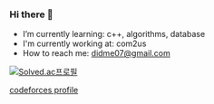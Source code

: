 ### Hi there 👋

<!--
**kaestro/kaestro** is a ✨ _special_ ✨ repository because its `README.md` (this file) appears on your GitHub profile.

<!-- 🔭 I’m currently working on ...
- 💬 Ask me about ...
- 😄 Pronouns: ...
- ⚡ Fun fact: ...
- 👯 I’m looking to collaborate on:
- 🤔 I’m looking for help with:
- 🌱 I’m currently learning:
- 📫 How to reach me:
-->
- I’m currently learning: c++, algorithms, database
- I'm currently working at: com2us
- How to reach me: didme07@gmail.com

[![Solved.ac프로필](http://mazassumnida.wtf/api/generate_badge?boj=didme)](https://solved.ac/didme)

[codeforces profile](https://codeforces.com/profile/defile_noir)

